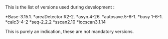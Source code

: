 This is the list of versions used during development :

*Base-3.15.1.
*areaDetector R2-2.
*asyn.4-26.
*autosave.5-6-1.
*busy 1-6-1.
*calc3-4-2
*seq-2.2.2
*sscan2.10
*iocscan3.1.14

This is purely an indication, these are not mandatory versions.

